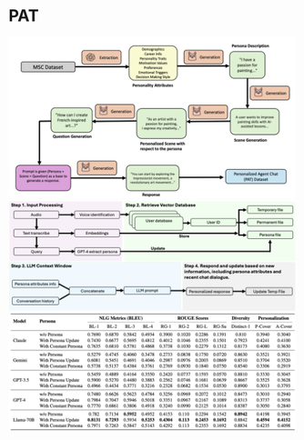 # PAT

![Alt text](DataGenerationPipeline.png)
![Alt text](FrameworkDiagram.png)
![Alt text](PerformanceComparisonTable.png)
